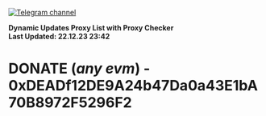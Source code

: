 [![Telegram channel](https://img.shields.io/endpoint?url=https://runkit.io/damiankrawczyk/telegram-badge/branches/master?url=https://t.me/n4z4v0d)](https://t.me/n4z4v0d) 

**Dynamic Updates Proxy List with Proxy Checker**  
**Last Updated: 22.12.23 23:42**

# DONATE (_any evm_) - 0xDEADf12DE9A24b47Da0a43E1bA70B8972F5296F2
